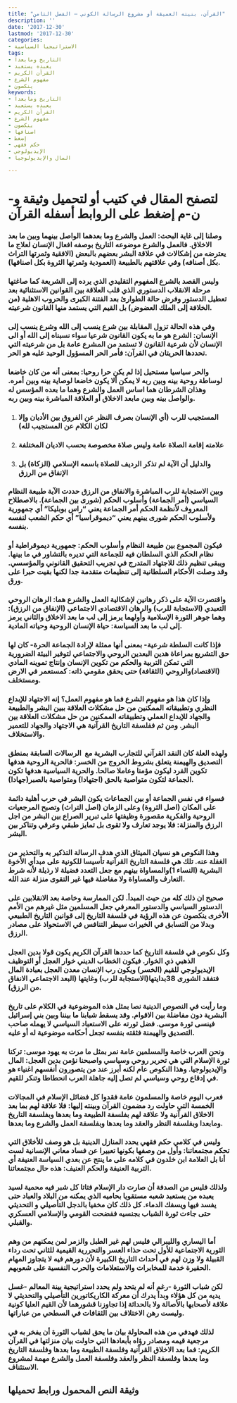 ```yaml
---
title: "القرآن، بنيته العميقة أو مشروع الرسالة الكوني – الفصل الثامن"
description: ''
date: '2017-12-30'
lastmod: '2017-12-30'
categories:
- الاستراتيجيا السياسية
tags:
- التاريخ ومابعدا
- يعبده يستعبد
- القرآن الكريم
- مفهوم الشرع
- ينكصون
keywords:
- التاريخ ومابعدا
- يعبده يستعبد
- القرآن الكريم
- مفهوم الشرع
- ينكصون
- اصنافها
- إضغط
- حكم فقهي
- الإيديولوجي
- المال والإيديولوجيا

---
```

# **لتصفح المقال في كتيب أو لتحميل وثيقة و-ن-م إضغط على الروابط أسفله** **القرآن**

### وصلنا إلى غاية البحث: العمل والشرع وما بعدهما الواصل بينهما وبين ما بعد الاخلاق. فالعمل والشرع موضوعه التاريخ بوصفه افعال الإنسان لعلاج ما يعترضه من إشكالات في علاقة البشر بعضهم بالبعض (الافقية وثمرتها التراث بكل أصنافه) وفي علاقتهم بالطبيعة (العمودية وثمرتها الثروة بكل اصنافها).

### وليس القصد بالشرع المفهوم التقليدي الذي يرده إلى الشريعة كما صاغتها مرحلة الانقلاب الدستوري الذي قلب العلاقة بين القوانين الاستثنائية بعد تعطيل الدستور وفرض حالة الطوارئ بعد الفتنة الكبرى والحروب الاهلية (من الخلافة إلى الملك العضوض) بل القيم التي يستمد منها القانون شرعيته.

### وفي هذه الحالة تزول المقابلة بين شرع ينسب إلى الله وشرع ينسب إلى الإنسان: الشرع هو ما به يكون القانون شرعيا سواء نسبناه إلى الله أو الى الإنسان لأن شرعية القانون لا تستمد من المشرع عامة بل من شرعيته التي تحددها الحريتان في القرآن: فأمر الحر المسؤول الوحيد عليه هو الحر.

### والحر سياسيا مستحيل إذا لم يكن حرا روحيا: بمعنى أنه من كان خاضعا لوساطة روحية بينه وبين ربه لا يمكن ألا يكون خاضعا لوصاية بينه وبين أمره. وهذان الشرطان هما اساس العمل والشرع وهما ما بعده المؤسس له والواصل بينه وبين مابعد الاخلاق أو العلاقة المباشرة بينه وبين ربه.

1. ### المستجيب للرب (أي الإنسان بصرف النظر عن الفروق بين الأديان وإلا لكان الكلام عن المستجيب لله)
2. ### علامته إقامة الصلاة عامة وليس صلاة مخصوصة بحسب الاديان المختلفة
3. ### والدليل أن الآية لم تذكر الرديف للصلاة باسمه الإسلامي (الزكاة) بل الإنفاق من الرزق

### وبين الاستجابة للرب المباشرة والانفاق من الرزق حددت الآية طبيعة النظام السياسي (أمر الجماعة) وأسلوب الحكم (شورى بين الجماعة). بالاصطلاح المعروف لأنظمة الحكم أمر الجماعة يعني “راس بوبليكا” أي جمهورية ولأسلوب الحكم شورى يبنهم يعني “ديموقراسيا” أي حكم الشعب لنفسه بنفسه.

### فيكون المجموع بين طبيعة النظام وأسلوب الحكم: جمهورية ديموقراطية أو نظام الحكم الذي السلطان فيه للجماعة التي تديره بالتشاور في ما بينها. ويبقى تنظيم ذلك للاجتهاد المتدرج في تجريب التحقيق القانوني والمؤسسي. وقد وصلت الأحكام السلطانية إلى تنظيمات متقدمة جدا لكنها بقيت حبرا على ورق.

### واقتصرت الآية على ذكر رهانين لإشكالية العمل والشرع هما: الرهان الروحي التعبدي (الاستجابة للرب) والرهان الاقتصادي الاجتماعي (الإنفاق من الرزق): وهما جوهر الثورة الإسلامية وأولهما يرمز إلى لب ما بعد الاخلاق والثاني يرمز إلى لب ما بعد السياسة: حياة الإنسان الروحية وحياته المادية.

### فإذا كانت السلطة شرعية- بمعنى أنها ممثلة لإرادة الجماعة الحرة- كان لها حق التشريع بمراعاة هدين البعدين الروحي والاجتماعي لتوفير البيئة الضرورية التي تمكن التربية والحكم من تكوين الإنسان وإنتاج تموينه المادي (الاقتصاد)والروحي (الثقافة) حتى يحقق مقومي ذاته: كمستعمر في الارض ومستخلف.

### وإذا كان هذا هو مفهوم الشرع فما هو مفهوم العمل؟ إنه الاجتهاد للإبداع النظري وتطبيقاته الممكنين من حل مشكلات العلاقة ببين البشر والطبيعة والجهاد للإبداع العملي وتطبيقاته الممكنين من حل مشكلات العلاقة بين البشر. ومن ثم ففلسفة التاريخ القرآنية هي الاجتهاد والجهاد للتعمير والاستخلاف.

### ولهذه العلة كان النقد القرآني للتجارب البشرية مع  الرسالات السابقة بمنطق التصديق والهيمنة يتعلق بشروط الخروج من الخسر: فالحرية الروحية هدفها تكوين الفرد ليكون مؤمنا وعاملا صالحا. والحرية السياسية هدفها تكون الجماعة لتكون متواصية بالحق (اجتهادا) ومتواصية بالصبر(جهادا).

### فسواء في نفس الجماعة أو بين الجماعات يكون البشر في حرب أهلية دائمة على المكان (اصل الثروة) وعلى الزمان (اصل التراث) وتصبح المرجعيات الروحية والفكرية مقصورة وظيفتها على تبرير الصراع بين البشر من اجل الرزق والمنزلة: فلا يوجد تعارف ولا تقوى بل تمايز طبقي وعرقي وتناكر بين البشر.

### وهذا النكوص هو نسيان الميثاق الذي هدف الرسالة التذكير به والتحذير من الغفلة عنه. تلك هي فلسفة التاريخ القرآنية تأسيسا للكونية على مبدأي الأخوة البشرية (النساء 1)والمساواة بينهم مع جعل التعدد فضيلة لا رذيلة لأنه شرط التعارف والمساواة ولا مفاضلة فيها غير التقوى منزلة عند الله.

### صحيح ان ذلك كله من حيث المبدأ. لكن الممارسة وخاصة بعد الانقلابين على الدستور السياسي والدستور المعرفي جعل المسلمين مثل غيرهم من الأمم الأخرى ينكصون عن هذه الرؤية في فلسفة التاريخ إلى قوانين التاريخ الطبيعي وبدلا من التسابق في الخيرات سيطر التنافس في الاستحواذ على مصادر الرزق.

### وكل نكوص في فلسفة التاريخ كما حددها القرآن الكريم يكون قولا بدين العجل الذهبي ذي الخوار. فيكون الخطاب الديني خوار العجل أو التوظيف الإيديولوجي للقيم (الخسر) ويكون رب الإنسان معدن العجل بعبادة المال فتفقد الشورى 38بدايتها(الاستجابة للرب) وغايتها (البعد الاجتماعي الانفاق من الرزق).

### وما رأيت في النصوص الدينية نصا بمثل هذه الموضوعية في الكلام على تاريخ البشرية دون مفاضلة بين الاقوام. وقد يسقط شبابنا ما بيننا وبين بني إسرائيل فينسى ثورة موسى. فضل ثورته على الاستعباد السياسي لا يهمله صاحب التصديق والهيمنة فثقته بنفسه تجعل أحكامه موضوعية له أو عليه.

### ونحن العرب خاصة والمسلمين عامة نمر بمثل ما مرت به يهود موسى: تركنا ثورة الإسلام التي هي تحرير روحي وسياسي واصبحنا نؤمن بدين العجل: المال والإيديولوجيا. وهذا النكوص عام لكنه أبرز عند من يتصورون أنفسهم اغنياء هو في إدقاع روحي وسياسي لم تصل إليه جاهلة العرب انحطاطا وتنكر للقيم.

### فعرب اليوم خاصة والمسلمون عامة فقدوا كل فضائل الإسلام في المجالات الخمسة التي حاولت رد مضمون القرآن وبينته إليها: فلا علاقة لهم بما بعد الاخلاق القرآنية ولا علاقة لهم بفلسفة الطبيعة وما بعدها وبفلسفة التاريخ ومابعدا وبفلسفة النظر والعقد وما بعدها وبفلسفة العمل والشرع وما بعدها.

### وليس في كلامي حكم فقهي يحدد المنازل الدينية بل هو وصف للأخلاق التي تحكم مجتمعاتنا: وأول من وصفها بكونها تعبيرا عن فساد معاني الإنسانية لست أنا بل العلامة ابن خلدون في كلامه على ما ينتج عن بعدي السياسة العنيفة أي التربية العنيفة والحكم العنيف: هذه حال مجتمعاتنا.

### ولذلك فليس من الصدفة أن صارت دار الإسلام فتاتا كل شبر فيه محمية لسيد يعبده من يستعبد شعبه مستقويا بحاميه الذي يمكنه من البلاد والعباد حتى يفسد فيها ويسفك الدماء. كل ذلك كان مخفيا بالدجل التأصيلي و التحديثي حتى جاءت ثورة الشباب بجنسيه ففضحت القومي والإسلامي العسكري والقبلي.

### أما اليساري والليبرالي فليس لهم غير الطبل والزمر لمن يمكنهم من وهم الثورية الاجتماعية للأول تحت حذاء العسر والتحررية القيمية للثاني تحت رداء القبيلة ولا وزن لهم في أحداث التاريخ الكبيرة لأن دورهم فيه لا يتجاوز المهام الحقيرة خدمة للمخابرات والاستعلامات والحرب النفسية على شعوبهم.

### لكن شباب الثورة -رغم أنه لم يتحد ولم يحدد استراتيجية بينة المعالم -غسل يديه من كل هؤلاء وبدأ يدرك أن معركة الكاريكاتورين التأصيلي والتحديثي لا علاقة لأصحابها بالأصالة ولا بالحداثة إذا تجاوزنا قشورهما لأن القيم العليا كونية وليست رهن الاختلاف بين الثقافات في السطحي من عباراتها.

### لذلك فهدفي من هذه المحاولة بيان ما يحق لشباب الثورة أن يفخر به في مرجعية قيمه ومصادر رؤاه بأبعادها التي حاولت بيان منزلتها في القرآن الكريم: فما بعد الاخلاق القرآنية وفلسفة الطبيعة وما بعدها وفلسفة التاريخ وما بعدها وفلسفة النظر والعقد وفلسفة العمل والشرع مهمة لمشروع الاستئناف.

## وثيقة النص المحمول ورابط تحميلها

###